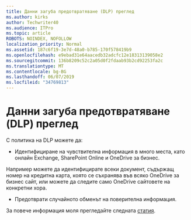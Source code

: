 ```yaml
---
title: Данни загуба предотвратяване (DLP) преглед
ms.author: kirks
author: Techwriter40
ms.audience: ITPro
ms.topic: article
ROBOTS: NOINDEX, NOFOLLOW
localization_priority: Normal
ms.assetid: 187c6f19-3e7d-48a0-b785-170f578419b9
ms.openlocfilehash: e9ebad31e64aacedb32adcfc12e18313139058e2
ms.sourcegitcommit: 136b8209c52c2a05d0f2fdaab93b2cd92253fa2c
ms.translationtype: MT
ms.contentlocale: bg-BG
ms.lasthandoff: 06/07/2019
ms.locfileid: "34769813"
---
```

# <a name="data-loss-prevention-dlp-overview"></a>Данни загуба предотвратяване (DLP) преглед

С политика на DLP можете да:

- Идентифициране на чувствителна информация в много места, като онлайн Exchange, SharePoint Online и OneDrive за бизнес.


Например можете да идентифицирате всеки документ, съдържащ номер на кредитна карта, която се съхранява във всяко OneDrive за бизнес сайт, или можете да следите само OneDrive сайтовете на конкретни хора.

- Предотврати случайното обменът на поверителна информация.


За повече информация моля прегледайте следната [статия](https://docs.microsoft.com/office365/securitycompliance/data-loss-prevention-policies).

